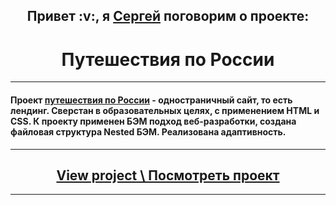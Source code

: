<h2 align="center">Привет :v:, я <a href="https://vk.com/sergey.polenov/" target="_blank">Сергей</a> поговорим о проекте:</h2>
<h1 align="center">Путешествия по России</h1>

---

#### Проект [путешествия по России](https://sengeer.github.io/russian-travel/) - одностраничный сайт, то есть лендинг. Сверстан в образовательных целях, с применением HTML и CSS. К проекту применен БЭМ подход веб-разработки, создана файловая структура Nested БЭМ. Реализована адаптивность.

---

<h2 align="center"><a href="https://sengeer.github.io/russian-travel/" target="_blank">View project \ Посмотреть проект</a></h2>

---
